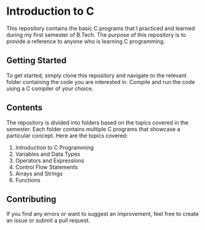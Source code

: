 # Introduction to C
This repository contains the basic C programs that I practiced and learned during my first semester of B.Tech. The purpose of this repository is to provide a reference to anyone who is learning C programming.


## Getting Started
To get started, simply clone this repository and navigate to the relevant folder containing the code you are interested in. Compile and run the code using a C compiler of your choice.

## Contents
The repository is divided into folders based on the topics covered in the semester. Each folder contains multiple C programs that showcase a particular concept. Here are the topics covered:

1. Introduction to C Programming
2. Variables and Data Types
3. Operators and Expressions
4. Control Flow Statements
5. Arrays and Strings
6. Functions

## Contributing
If you find any errors or want to suggest an improvement, feel free to create an issue or submit a pull request.
